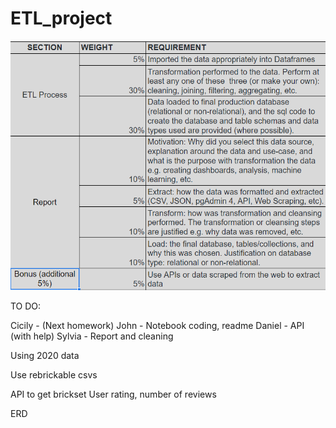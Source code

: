 # ETL_project

![Marking](image.png)

TO DO:

Cicily - (Next homework)
John - Notebook coding, readme
Daniel - API (with help)
Sylvia - Report and cleaning





Using 2020 data

Use rebrickable csvs

API to get brickset
User rating, number of reviews 

ERD




